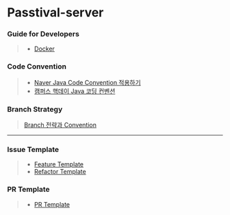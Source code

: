 # Passtival-server

### Guide for Developers
> - [Docker](document/docker-guide.md)

### Code Convention

> - [Naver Java Code Convention 적용하기](https://github.com/goodjunseon/github/blob/main/CodeConvention/HELP.md)
> - [캠퍼스 핵데이 Java 코딩 컨벤션](https://naver.github.io/hackday-conventions-java/)

### Branch Strategy

> [Branch 전략과 Convention](https://github.com/goodjunseon/github/blob/main/BranchStrategy/HELP.md)

---

### Issue Template

> - [Feature Template](https://github.com/goodjunseon/github/blob/main/.github/ISSUE_TEMPLATE/feature_request.md)
> - [Refactor Template](https://github.com/goodjunseon/github/blob/main/.github/ISSUE_TEMPLATE/refactor_request.md)

### PR Template

> - [PR Template](https://github.com/goodjunseon/github/blob/main/.github/PULL_REQUEST_TEMPLATE.md)

 

